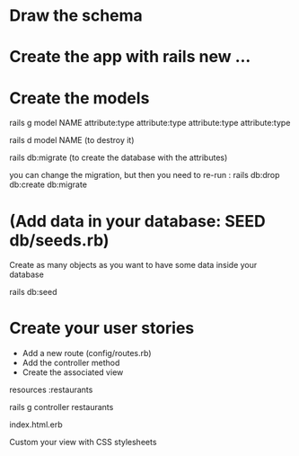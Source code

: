 # Draw the schema

# Create the app with rails new ...

# Create the models

rails g model NAME attribute:type attribute:type attribute:type attribute:type

rails d model NAME (to destroy it)

rails db:migrate (to create the database with the attributes)

  you can change the migration, but then you need to re-run :
  rails db:drop db:create db:migrate

# (Add data in your database: SEED db/seeds.rb)

Create as many objects as you want to have some data inside your database

rails db:seed

# Create your user stories

- Add a new route (config/routes.rb)
- Add the controller method
- Create the associated view

resources :restaurants

rails g controller restaurants

index.html.erb

Custom your view with CSS stylesheets
